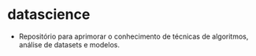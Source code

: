 # datascience

- Repositório para aprimorar o conhecimento de técnicas de algoritmos, análise de datasets e modelos.
